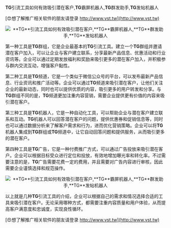 **TG**引流工具如何有效吸引潜在客户,**TG**霸屏机器人,**TG**群发助手,**TG**发帖机器人

[😍想了解推广相关软件的朋友请登录 http://www.vst.tw](http://www.vst.tw)

 <center><img src="https://vst.tw/MP4/tuiguang/png/3.png" alt="**TG**引流工具如何有效吸引潜在客户,**TG**霸屏机器人,**TG**群发助手,**TG**发帖机器人"></center>

第一种工具是**TG**群组，它是企业最基本的**TG**引流工具。建立一个**TG**群组并邀请潜在客户加入，可以让企业与客户建立联系，分享最新产品信息、优惠活动和行业资讯等。企业可以通过定期发放福利和奖励来吸引更多的潜在客户加入，并积极参与群内交流互动，增强客户黏性。

第二种工具是**TG**频道，它是一个类似于微信公众号的平台，可以发布最新产品信息、行业资讯和推广活动等。企业可以通过**TG**频道来吸引潜在客户，让他们关注企业的最新动态，同时也可以提供优质的内容，吸引更多的用户转发和分享。与**TG**群组不同的是，**TG**频道更加注重内容营销，需要企业提供更有价值的内容来吸引潜在客户。

第三种工具是**TG**机器人，它是一种自动化工具，可以帮助企业与潜在客户建立联系和互动。**TG**机器人可以回答潜在客户的问题，提供优惠券和促销信息等，同时也可以通过数据分析来了解客户需求和行为，进而优化营销策略。企业可以将**TG**机器人集成到**TG**群组或**TG**频道中，让它自动回答问题和提供服务，从而吸引更多的潜在客户。

第四种工具是**TG**广告，它是一种付费推广方式，可以通过广告投放来吸引潜在客户。企业可以根据目标受众进行定位和投放，有效地增加曝光率和转化率。不过需要注意的是，**TG**广告需要花费一定的费用，并且需要对广告内容进行审核，因此需要企业谨慎选择和规范操作。

 <center><img src="https://vst.tw/MP4/tuiguang/png/4.png" alt="**TG**引流工具如何有效吸引潜在客户,**TG**霸屏机器人,**TG**群发助手,**TG**发帖机器人"></center>

以上就是几种**TG**引流工具的介绍，企业可以根据自己的需求和情况选择合适的工具来吸引潜在客户。无论采用哪种方式，都需要注重内容质量和用户体验，从而提高客户满意度和忠诚度，实现良性循环。

[😍想了解推广相关软件的朋友请登录 http://www.vst.tw](http://www.vst.tw)



